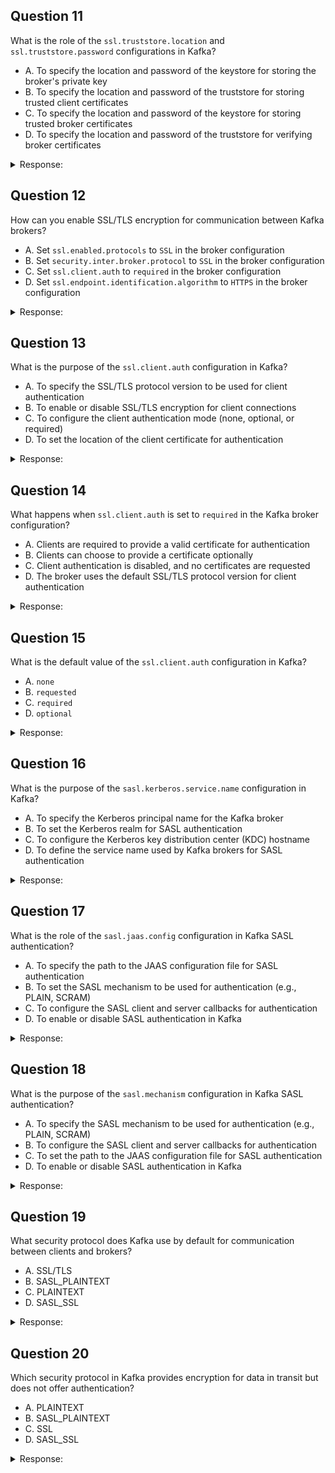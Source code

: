 </details>

## Question 11

What is the role of the `ssl.truststore.location` and `ssl.truststore.password` configurations in Kafka?

- A. To specify the location and password of the keystore for storing the broker's private key
- B. To specify the location and password of the truststore for storing trusted client certificates
- C. To specify the location and password of the keystore for storing trusted broker certificates
- D. To specify the location and password of the truststore for verifying broker certificates

<details>
<summary>Response:</summary> 

**Explanation:**

The `ssl.truststore.location` and `ssl.truststore.password` configurations in Kafka are used to specify the location and password of the truststore for verifying broker certificates. In an SSL/TLS setup, the truststore contains the trusted certificates of the Kafka brokers. When a client or another broker establishes a secure connection to a Kafka broker, it uses the certificates in the truststore to verify the identity of the broker. The `ssl.truststore.location` configuration specifies the file path of the truststore on the client or broker's file system, and the `ssl.truststore.password` configuration provides the password needed to access the truststore. These configurations are crucial for enabling trust verification and ensuring secure communication between clients and brokers.

**Answer:** D

</details>

## Question 12

How can you enable SSL/TLS encryption for communication between Kafka brokers?

- A. Set `ssl.enabled.protocols` to `SSL` in the broker configuration
- B. Set `security.inter.broker.protocol` to `SSL` in the broker configuration
- C. Set `ssl.client.auth` to `required` in the broker configuration
- D. Set `ssl.endpoint.identification.algorithm` to `HTTPS` in the broker configuration

<details>
<summary>Response:</summary> 

**Explanation:**

To enable SSL/TLS encryption for communication between Kafka brokers, you need to set the `security.inter.broker.protocol` configuration to `SSL` in the broker configuration. By default, Kafka brokers communicate with each other using plaintext. By setting `security.inter.broker.protocol` to `SSL`, you instruct the brokers to use SSL/TLS encryption for inter-broker communication. This ensures that all data exchanged between brokers, including replication traffic and controller communication, is encrypted and secure. When enabling SSL/TLS for inter-broker communication, you also need to configure the appropriate SSL/TLS settings, such as the keystore and truststore locations and passwords, to establish secure connections between the brokers.

**Answer:** B

</details>

## Question 13

What is the purpose of the `ssl.client.auth` configuration in Kafka?

- A. To specify the SSL/TLS protocol version to be used for client authentication
- B. To enable or disable SSL/TLS encryption for client connections
- C. To configure the client authentication mode (none, optional, or required)
- D. To set the location of the client certificate for authentication

<details>
<summary>Response:</summary> 

**Explanation:**

The `ssl.client.auth` configuration in Kafka is used to configure the client authentication mode when SSL/TLS is enabled. It determines how the Kafka broker handles client authentication during the SSL/TLS handshake process. The `ssl.client.auth` configuration can be set to one of three values:

- `none`: Client authentication is not required. The broker does not request or verify client certificates.
- `requested`: Client authentication is optional. The broker requests client certificates but does not require them. If a client provides a certificate, it will be verified.
- `required`: Client authentication is mandatory. The broker requires clients to provide a valid certificate for authentication.

- B. configuring `ssl.client.auth`, you can enforce the desired level of client authentication security in your Kafka cluster.

**Answer:** C

**Area:** Security

</details>

## Question 14

What happens when `ssl.client.auth` is set to `required` in the Kafka broker configuration?

- A. Clients are required to provide a valid certificate for authentication
- B. Clients can choose to provide a certificate optionally
- C. Client authentication is disabled, and no certificates are requested
- D. The broker uses the default SSL/TLS protocol version for client authentication

<details>
<summary>Response:</summary> 

**Explanation:**

When the `ssl.client.auth` configuration is set to `required` in the Kafka broker configuration, clients are required to provide a valid certificate for authentication. In this mode, the Kafka broker enforces mandatory client authentication during the SSL/TLS handshake process. When a client establishes a connection to the broker, the broker requests the client's certificate and verifies its validity against the trusted certificates stored in the broker's truststore. Only clients with a valid and trusted certificate are allowed to proceed with the connection. If a client fails to provide a certificate or provides an invalid certificate, the connection is rejected. Setting `ssl.client.auth` to `required` ensures that all clients connecting to the Kafka cluster are authenticated and trusted.

**Answer:** A

</details>

## Question 15

What is the default value of the `ssl.client.auth` configuration in Kafka?

- A. `none`
- B. `requested`
- C. `required`
- D. `optional`

<details>
<summary>Response:</summary> 

**Explanation:**

The default value of the `ssl.client.auth` configuration in Kafka is `none`. When `ssl.client.auth` is not explicitly set in the Kafka broker configuration, it assumes the default value of `none`. In this mode, client authentication is not required, and the Kafka broker does not request or verify client certificates during the SSL/TLS handshake process. Clients can establish connections to the broker without providing any authentication credentials. This default behavior prioritizes simplicity and ease of use but does not enforce client authentication. If you need to enable client authentication, you must explicitly set `ssl.client.auth` to `requested` or `required` in the broker configuration.

**Answer:** A

</details>

## Question 16

What is the purpose of the `sasl.kerberos.service.name` configuration in Kafka?

- A. To specify the Kerberos principal name for the Kafka broker
- B. To set the Kerberos realm for SASL authentication
- C. To configure the Kerberos key distribution center (KDC) hostname
- D. To define the service name used by Kafka brokers for SASL authentication

<details>
<summary>Response:</summary> 

**Explanation:**

The `sasl.kerberos.service.name` configuration in Kafka is used to define the service name used by Kafka brokers for SASL authentication when Kerberos is enabled. In a Kerberos-based SASL authentication setup, Kafka clients and brokers use Kerberos tickets to authenticate with each other. The `sasl.kerberos.service.name` configuration specifies the service name that Kafka brokers use to obtain Kerberos tickets from the Kerberos key distribution center (KDC). This service name is typically set to `kafka` but can be customized based on your Kerberos setup. It is important to ensure that the service name configured in Kafka matches the service name used in the Kerberos principal and keytab files for the Kafka brokers.

**Answer:** D

</details>

## Question 17

What is the role of the `sasl.jaas.config` configuration in Kafka SASL authentication?

- A. To specify the path to the JAAS configuration file for SASL authentication
- B. To set the SASL mechanism to be used for authentication (e.g., PLAIN, SCRAM)
- C. To configure the SASL client and server callbacks for authentication
- D. To enable or disable SASL authentication in Kafka

<details>
<summary>Response:</summary> 

**Explanation:**

The `sasl.jaas.config` configuration in Kafka is used to specify the JAAS (Java Authentication and Authorization Service) configuration for SASL authentication. JAAS is a pluggable authentication framework used by Kafka to configure and handle authentication mechanisms. The `sasl.jaas.config` configuration allows you to provide the necessary authentication details, such as the login module, principal, and credentials, directly in the Kafka configuration. It eliminates the need for a separate JAAS configuration file. The value of `sasl.jaas.config` is a string that represents the JAAS configuration, including the login module class, principal, and any additional options required for authentication. It is a convenient way to configure SASL authentication settings directly in the Kafka broker or client configuration.

**Answer:** C

</details>

## Question 18

What is the purpose of the `sasl.mechanism` configuration in Kafka SASL authentication?

- A. To specify the SASL mechanism to be used for authentication (e.g., PLAIN, SCRAM)
- B. To configure the SASL client and server callbacks for authentication
- C. To set the path to the JAAS configuration file for SASL authentication
- D. To enable or disable SASL authentication in Kafka

<details>
<summary>Response:</summary> 

**Explanation:**

The `sasl.mechanism` configuration in Kafka is used to specify the SASL mechanism to be used for authentication. SASL (Simple Authentication and Security Layer) is a framework that provides authentication and optional encryption for network protocols. Kafka supports multiple SASL mechanisms, such as PLAIN, SCRAM (Salted Challenge Response Authentication Mechanism), and GSSAPI (Kerberos). The `sasl.mechanism` configuration allows you to choose the specific SASL mechanism that Kafka should use for authentication. For example, setting `sasl.mechanism=PLAIN` configures Kafka to use the PLAIN mechanism, which transmits credentials in plaintext. Setting `sasl.mechanism=SCRAM-SHA-256` configures Kafka to use the SCRAM mechanism with SHA-256 hashing for secure password-based authentication. The available SASL mechanisms depend on the Kafka version and the security libraries installed.

**Answer:** A

</details>

## Question 19

What security protocol does Kafka use by default for communication between clients and brokers?

- A. SSL/TLS
- B. SASL_PLAINTEXT
- C. PLAINTEXT
- D. SASL_SSL

<details>
<summary>Response:</summary> 

**Explanation:**

- B. default, Kafka uses the PLAINTEXT security protocol for communication between clients and brokers. The PLAINTEXT protocol does not provide any encryption or authentication and sends data in plain text over the network. It is the simplest and most basic security protocol in Kafka, offering no security measures out of the box. While PLAINTEXT is the default protocol, it is not recommended for production environments or sensitive data transmission. Instead, it is strongly advised to use more secure protocols like SSL/TLS (SSL) or SASL (SASL_PLAINTEXT or SASL_SSL) to ensure data confidentiality, integrity, and authentication between clients and brokers.

**Answer:** C

</details>

## Question 20

Which security protocol in Kafka provides encryption for data in transit but does not offer authentication?

- A. PLAINTEXT
- B. SASL_PLAINTEXT
- C. SSL
- D. SASL_SSL


<details>
<summary>Response:</summary> 

In Kafka, the SSL security protocol provides encryption for data in transit between clients and brokers but does not offer authentication. When the SSL protocol is used, all the data exchanged between clients and brokers is encrypted using SSL/TLS, ensuring confidentiality and integrity of the data. However, SSL alone does not handle authentication of the clients or brokers. It focuses solely on encrypting the communication channel. To achieve authentication in conjunction with encryption, you need to use the SASL_SSL protocol, which combines SSL encryption with SASL authentication. Alternatively, you can use SSL with separate authentication mechanisms like client certificates or Kerberos.

**Answer:** C